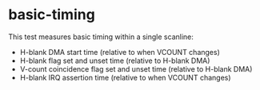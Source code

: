 # basic-timing

This test measures basic timing within a single scanline:
- H-blank DMA start time (relative to when VCOUNT changes)
- H-blank flag set and unset time (relative to H-blank DMA)
- V-count coincidence flag set and unset time (relative to H-blank DMA)
- H-blank IRQ assertion time (relative to when VCOUNT changes)
